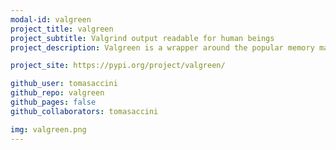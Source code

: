 ```yaml
---
modal-id: valgreen
project_title: valgreen
project_subtitle: Valgrind output readable for human beings
project_description: Valgreen is a wrapper around the popular memory management tool <a href="https://valgrind.org/" target="_blank">valgrind</a>. It's intended for students that are starting to learn about memory leaks and get overwhelmed by valgrind's output, without finding the source of the leak.

project_site: https://pypi.org/project/valgreen/

github_user: tomasaccini
github_repo: valgreen
github_pages: false
github_collaborators: tomasaccini

img: valgreen.png
---
```

